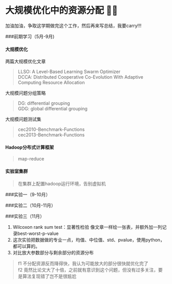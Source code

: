 <h1>大规模优化中的资源分配 🕵️‍♂️</h1>

加油加油，争取这学期做完这个工作，然后再来写总结，我要carry!!!

###前期学习（5月-9月)

#### 大规模优化
两篇大规模优化文章
> LLSO: A Level-Based Learning Swarm Optimizer  
> DCCA: Distributed Cooperative Co-Evolution With Adaptive Computing Resource Allocation 

大规模问题分组策略  
> DG: differential grouping   
> GDG: global differential grouping  

大规模问题测试集  
> cec2010-Benchmark-Functions  
> cec2013-Benchmark-Functions  

#### Hadoop分布式计算框架
> map-reduce  

#### 实验室集群
> 在集群上配置hadoop运行环境，告别虚拟机

###实验一（9-10月）

###实验二（10月-11月）

###实验三（11月）
1.  Wilcoxon rank sum test：显著性检验
像文章一样绘一张表，并额外加一列记录best-worst-p-value
2. 这次实验把数据做的专业一点，均值、中位值、std、pvalue，使用python，都可以算的。
3. 对比放大参数部分与剩余部分的资源分布  

> f1 不分配资源反而降得快，我认为可能放大的部分很快就优化完了  
> f2 竟然比论文大了十倍，之前就有意识到这个问题，但没有过多关注，要是算法复现错了岂不是很尴尬  

